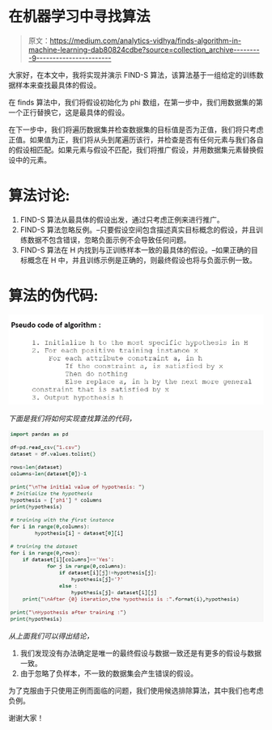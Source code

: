 # 在机器学习中寻找算法

> 原文：<https://medium.com/analytics-vidhya/finds-algorithm-in-machine-learning-dab80824cdbe?source=collection_archive---------9----------------------->

大家好，在本文中，我将实现并演示 FIND-S 算法，该算法基于一组给定的训练数据样本来查找最具体的假设。

在 finds 算法中，我们将假设初始化为 phi 数组，在第一步中，我们用数据集的第一个正行替换它，这是最具体的假设。

在下一步中，我们将遍历数据集并检查数据集的目标值是否为正值，我们将只考虑正值。如果值为正，我们将从头到尾遍历该行，并检查是否有任何元素与我们各自的假设相匹配。如果元素与假设不匹配，我们将推广假设，并用数据集元素替换假设中的元素。

# **算法讨论:**

1.  FIND-S 算法从最具体的假设出发，通过只考虑正例来进行推广。
2.  FIND-S 算法忽略反例。–只要假设空间包含描述真实目标概念的假设，并且训练数据不包含错误，忽略负面示例不会导致任何问题。
3.  FIND-S 算法在 H 内找到与正训练样本一致的最具体的假设。–如果正确的目标概念在 H 中，并且训练示例是正确的，则最终假设也将与负面示例一致。

# **算法的伪代码:**

![](img/98bdb02e656050b34b3d8eb9b87c347b.png)

*下面是我们将如何实现查找算法的代码，*

![](img/796a7947af8a6c9c2622ae1781fe024e.png)

*从上面我们可以得出结论，*

1.  我们发现没有办法确定是唯一的最终假设与数据一致还是有更多的假设与数据一致。
2.  由于忽略了负样本，不一致的数据集会产生错误的假设。

为了克服由于只使用正例而面临的问题，我们使用候选排除算法，其中我们也考虑负例。

谢谢大家！